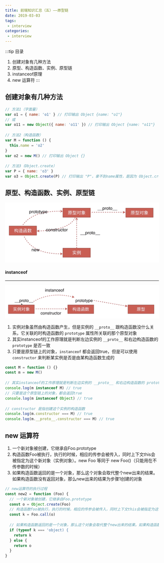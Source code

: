 ```yaml
---
title: 前端知识汇总（五）——原型链
date: 2019-03-03
tags:
 - interview        
categories: 
 - interview
---
```


:::tip 目录
1. 创建对象有几种方法
2. 原型、构造函数、实例、原型链
3. instanceof原理
4. new 运算符
:::

## 创建对象有几种方法

```javascript
// 方法1（字面量）
var o1 = { name: 'o1' } // 打印输出 Object {name: "o1"}
// 或
var o11 = new Object({ name: 'o11' }) // 打印输出 Object {name: "o11"}

// 方法2（构造函数）
var M = function () {
  this.name = 'o2'
}
var o2 = new M() // 打印输出 Object {}

// 方法3（Object.create）
var P = { name: 'o3' }
var o3 = Object.create(P) // 打印输出 "P"，拿不到name属性，是因为 Object.create 是通过原型链来创建对象的，name来原型链的对象P上
```

## 原型、构造函数、实例、原型链

<img src="../images/object.png" />

#### instanceof

---

<img src="../images/object2.png" />

1. 实例对象虽然由构造函数产生，但是实例的 `__proto__` 跟构造函数没什么关系，它关联的时构造函数的 `prototype` 属性所关联的那个原型对象
2. 其实instanceof的工作原理就是判断左边实例的 `__proto__` 和右边构造函数的 `prototype` 是否一致
3. 只要是原型链上的对象，`instanceof` 都会返回true，但是可以使用 `constructor` 来判断某实例是否是由某构造函数生成的

```javascript
const M = function () {}
const m = new M()

// 其实instanceof的工作原理就是判断左边实例的 __proto__ 和右边构造函数的 prototype 是否一致
console.log(m instanceof M) // true 
// 只要是这个原型链上的对象，都会返回true
console.log(m instanceof Object) // true

// constructor 是指创建这个实例的构造函数
console.log(m.constructor === M) // true
console.log(m.__proto__.constructor === M) // true
```

## new 运算符

1. 一个新对象被创建，它继承自Foo.prototype
2. 构造函数Foo被执行，执行的时候，相应的传参会被传入，同时上下文this会被指定为这个新对象（实例对象）。new Foo 等同于 new Foo()（只能用在不传参数的时候）
3. 如果构造函数返回的是一个对象，那么这个对象会取代整个new出来的结果。如果构造函数没有返回对象，那么new出来的结果为步骤1创建的对象

```javascript
// new运算符的执行过程
const new2 = function (Foo) {
  // 一个新对象被创建，它继承自Foo.prototype
  const o = Object.create(Foo)
  // 构造函数foo被执行，执行的时候，相应的传参会被传入，同时上下文this会被指定为这个新对象（实例对象）。new Foo 等同于 new Foo()（只能用在不传参数的时候）
  const k = Foo.call(o)

  // 如果构造函数返回的是一个对象，那么这个对象会取代整个new出来的结果。如果构造函数没有返回对象，那么new出来的结果为步骤1创建的对象
  if (typeof k === 'object) {
    return k
  } else {
    return o
  }
}
```
